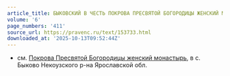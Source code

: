 ```yaml
---
article_title: БЫКОВСКИЙ В ЧЕСТЬ ПОКРОВА ПРЕСВЯТОЙ БОГОРОДИЦЫ ЖЕНСКИЙ МОНАСТЫРЬ
volume: '6'
page_numbers: '411'
source_url: https://pravenc.ru/text/153733.html
downloaded_at: '2025-10-13T09:52:44Z'
---
```


- см. [Покрова Пресвятой Богородицы женский монастырь](<https://pravenc.ru/text/Покрова Пресвятой Богородицы женский монастырь.html>), в с. Быково Некоузского р-на Ярославской обл.
